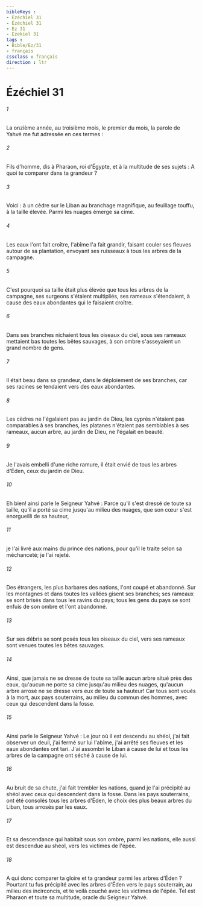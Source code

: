 ```yaml
---
bibleKeys : 
- Ézéchiel 31
- Ézéchiel 31
- Ez 31
- Ezekiel 31
tags : 
- Bible/Ez/31
- français
cssclass : français
direction : ltr
---
```


# Ézéchiel 31

###### 1
La onzième année, au troisième mois, le premier du mois, la parole de Yahvé me fut adressée en ces termes : 
###### 2
Fils d'homme, dis à Pharaon, roi d'Égypte, et à la multitude de ses sujets : A quoi te comparer dans ta grandeur ? 
###### 3
Voici : à un cèdre sur le Liban au branchage magnifique, au feuillage touffu, à la taille élevée. Parmi les nuages émerge sa cime. 
###### 4
Les eaux l'ont fait croître, l'abîme l'a fait grandir, faisant couler ses fleuves autour de sa plantation, envoyant ses ruisseaux à tous les arbres de la campagne. 
###### 5
C'est pourquoi sa taille était plus élevée que tous les arbres de la campagne, ses surgeons s'étaient multipliés, ses rameaux s'étendaient, à cause des eaux abondantes qui le faisaient croître. 
###### 6
Dans ses branches nichaient tous les oiseaux du ciel, sous ses rameaux mettaient bas toutes les bêtes sauvages, à son ombre s'asseyaient un grand nombre de gens. 
###### 7
Il était beau dans sa grandeur, dans le déploiement de ses branches, car ses racines se tendaient vers des eaux abondantes. 
###### 8
Les cèdres ne l'égalaient pas au jardin de Dieu, les cyprès n'étaient pas comparables à ses branches, les platanes n'étaient pas semblables à ses rameaux, aucun arbre, au jardin de Dieu, ne l'égalait en beauté. 
###### 9
Je l'avais embelli d'une riche ramure, il était envié de tous les arbres d'Éden, ceux du jardin de Dieu. 
###### 10
Eh bien! ainsi parle le Seigneur Yahvé : Parce qu'il s'est dressé de toute sa taille, qu'il a porté sa cime jusqu'au milieu des nuages, que son cœur s'est enorgueilli de sa hauteur, 
###### 11
je l'ai livré aux mains du prince des nations, pour qu'il le traite selon sa méchanceté; je l'ai rejeté. 
###### 12
Des étrangers, les plus barbares des nations, l'ont coupé et abandonné. Sur les montagnes et dans toutes les vallées gisent ses branches; ses rameaux se sont brisés dans tous les ravins du pays; tous les gens du pays se sont enfuis de son ombre et l'ont abandonné. 
###### 13
Sur ses débris se sont posés tous les oiseaux du ciel, vers ses rameaux sont venues toutes les bêtes sauvages. 
###### 14
Ainsi, que jamais ne se dresse de toute sa taille aucun arbre situé près des eaux, qu'aucun ne porte sa cime jusqu'au milieu des nuages, qu'aucun arbre arrosé ne se dresse vers eux de toute sa hauteur! Car tous sont voués à la mort, aux pays souterrains, au milieu du commun des hommes, avec ceux qui descendent dans la fosse. 
###### 15
Ainsi parle le Seigneur Yahvé : Le jour où il est descendu au shéol, j'ai fait observer un deuil, j'ai fermé sur lui l'abîme, j'ai arrêté ses fleuves et les eaux abondantes ont tari. J'ai assombri le Liban à cause de lui et tous les arbres de la campagne ont séché à cause de lui. 
###### 16
Au bruit de sa chute, j'ai fait trembler les nations, quand je l'ai précipité au shéol avec ceux qui descendent dans la fosse. Dans les pays souterrains, ont été consolés tous les arbres d'Éden, le choix des plus beaux arbres du Liban, tous arrosés par les eaux. 
###### 17
Et sa descendance qui habitait sous son ombre, parmi les nations, elle aussi est descendue au shéol, vers les victimes de l'épée. 
###### 18
A qui donc comparer ta gloire et ta grandeur parmi les arbres d'Éden ? Pourtant tu fus précipité avec les arbres d'Éden vers le pays souterrain, au milieu des incirconcis, et te voilà couché avec les victimes de l'épée. Tel est Pharaon et toute sa multitude, oracle du Seigneur Yahvé. 
